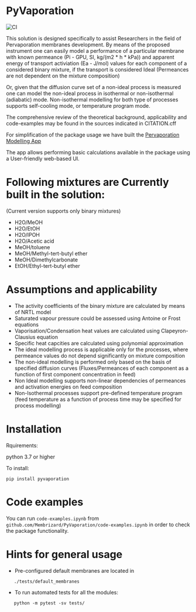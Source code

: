 # PyVaporation
![CI](https://github.com/Membrizard/PyVaporation/actions/workflows/python-package.yml/badge.svg)

This solution is designed specifically to assist Researchers in the field of Pervaporation membranes development.
By means of the proposed instrument one can easily model a performance of a particular membrane with known permeance (Pi - GPU, SI, kg/(m2 * h * kPa)) and apparent energy of transport activiation (Ea - J/mol) values for each component of a considered binary mixture, if the transport is considered Ideal (Permeances are not dependent on the mixture composition)

Or, given that the diffusion curve set of a non-ideal process is measured one can model the non-ideal process in isothermal or non-isothermal (adiabatic) mode.
Non-isothermal modelling for both type of processes supports self-cooling mode, or temperature program mode.

The comprehensive review of the theoretical background, applicability and code-examples may be found in the sources indicated in 
CITATION.cff

For simplification of the package usage we have built the [Pervaporation Modelling App](https:\\pervaporation-modelling.com) 

The app allows performing basic calculations available in the package using a User-friendly web-based UI.

# Following mixtures are Currently built in the solution:
(Current version supports only binary mixtures)


* H2O/MeOH
* H2O/EtOH
* H2O/IPOH
* H2O/Acetic acid
* MeOH/toluene
* MeOH/Methyl-tert-butyl ether
* MeOH/Dimethylcarbonate
* EtOH/Ethyl-tert-butyl ether


# Assumptions and applicability

* The activity coefficients of the binary mixture are calculated by means of NRTL model
* Saturated vapour pressure could be assessed using Antoine or Frost equations
* Vaporisation/Condensation heat values are calculated using Clapeyron-Clausius equation
* Specific heat capcities are calculated using polynomial approximation
* The ideal modelling process is applicable only for the processes, where permeance values do not depend significantly on mixture composition
* The non-ideal modelling is performed only based on the basis of specified diffusion curves (Fluxes/Permeances of each component as a function of first component concentration in feed)
* Non Ideal modelling supports non-linear dependencies of permeances and activation energies on feed composition 
* Non-Isothermal processes support pre-defined temperature program (feed temperature as a function of process time may be specified for process modelling)

# Installation

Rquirements:

python 3.7 or higher

To install:
```
pip install pyvaporation
```

# Code examples
You can run `code-examples.ipynb` from `github.com/Membrizard/PyVaporation/code-examples.ipynb` 
in order to check the package functionality.

# Hints for general usage

* Pre-configured default membranes are located in 
```
   ./tests/default_membranes
``` 
* To run automated tests for all the modules: 
```
   python -m pytest -sv tests/
```

